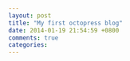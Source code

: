 ```yaml
---
layout: post
title: "My first octopress blog"
date: 2014-01-19 21:54:59 +0800
comments: true
categories: 
---
```


